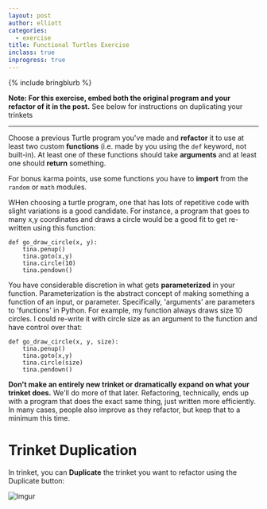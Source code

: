 ```yaml
---
layout: post
author: elliott
categories:
  - exercise
title: Functional Turtles Exercise
inclass: true
inprogress: true
---
```



{% include bringblurb %}

**Note: For this exercise, embed both the original program and your refactor of it in the post.** See
below for instructions on duplicating your trinkets
___

Choose a previous Turtle program you've made and **refactor** it to use at least two custom **functions**
(i.e. made by you using the `def` keyword, not built-in).
At least one of these functions should take **arguments** and at least one should **return** something.

For bonus karma points, use some functions you have to **import** from the `random` or `math` modules.

WHen choosing a turtle program, one that has lots of repetitive code with slight variations is a
good candidate.  For instance, a program that goes to many x,y coordinates and draws a circle
would be a good fit to get re-written using this function:

```
def go_draw_circle(x, y):
    tina.penup()
    tina.goto(x,y)
    tina.circle(10)
    tina.pendown()
```

You have considerable discretion in what gets **parameterized** in your function. Parameterization is the
abstract concept of making something a function of an input, or parameter. Specifically, 'arguments' are parameters to 'functions' in Python.
For example, my function always draws size 10 circles.  I could re-write it with circle size as an argument
to the function and have control over that:

```
def go_draw_circle(x, y, size):
    tina.penup()
    tina.goto(x,y)
    tina.circle(size)
    tina.pendown()
```

**Don't make an entirely new trinket or dramatically expand on what your trinket does.** We'll do more of that later. Refactoring, technically, ends up with a program that does the exact same thing, just written more efficiently. In many cases, people also improve as they refactor, but keep that to a minimum this time. 

# Trinket Duplication

In trinket, you can **Duplicate** the trinket you want to refactor using the Duplicate button:

![Imgur](http://i.imgur.com/cIvqDkk.png)

